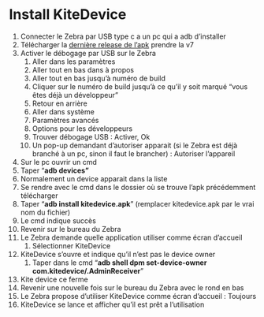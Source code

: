 # Install KiteDevice

1. Connecter le Zebra par USB type c a un pc qui a adb d’installer
2. Télécharger la [dernière release de l’apk](https://builds.kitedevice.com/) prendre la v7
3. Activer le débogage par USB sur le Zebra
   1. Aller dans les paramètres
   2. Aller tout en bas dans à propos
   3. Aller tout en bas jusqu’à numéro de build
   4. Cliquer sur le numéro de build jusqu’à ce qu’il y soit marqué “vous êtes déjà un développeur”
   5. Retour en arrière
   6. Aller dans système
   7. Paramètres avancés
   8. Options pour les développeurs
   9. Trouver débogage USB : Activer, Ok
   10. Un pop-up demandant d’autoriser apparait (si le Zebra est déjà branché à un pc, sinon il faut le brancher) : Autoriser l’appareil
4. Sur le pc ouvrir un cmd
5. Taper “**adb devices”**
6. Normalement un device apparait dans la liste
7. Se rendre avec le cmd dans le dossier où se trouve l’apk précédemment télécharger
8. Taper “**adb install kitedevice.apk**” (remplacer kitedevice.apk par le vrai nom du fichier)
9. Le cmd indique succès
10. Revenir sur le bureau du Zebra
11. Le Zebra demande quelle application utiliser comme écran d’accueil
    1. Sélectionner KiteDevice
12. KiteDevice s’ouvre et indique qu’il n’est pas le device owner
    1. Taper dans le cmd “**adb shell dpm set-device-owner com.kitedevice/.AdminReceiver**”
13. Kite device ce ferme
14. Revenir une nouvelle fois sur le bureau du Zebra avec le rond en bas
15. Le Zebra propose d’utiliser KiteDevice comme écran d’accueil : Toujours
16. KiteDevice se lance et afficher qu’il est prêt a l’utilisation
